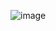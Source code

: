 ![image](https://user-images.githubusercontent.com/114208839/202865789-4a96867e-decf-4a21-9055-5c5fe31086ef.png)
